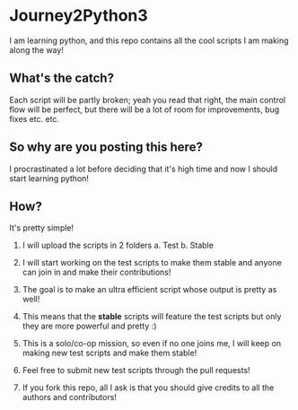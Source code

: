 # Journey2Python3
I am learning python, and this repo contains all the cool scripts I am making along the way!

## What's the catch?
Each script will be partly broken; yeah you read that right, the main control flow will be perfect, but there will be a lot of room for improvements, bug fixes etc. etc.

## So why are you posting this here?
I procrastinated a lot before deciding that it's high time and now I should start learning python!

## How?

It's pretty simple!

1. I will upload the scripts in 2 folders
 a. Test
 b. Stable
 
2. I will start working on the test scripts to make them stable and anyone can join in and make their contributions!
3. The goal is to make an ultra efficient script whose output is pretty as well!
4. This means that the **stable** scripts will feature the test scripts but only they are more powerful and pretty :)
5. This is a solo/co-op mission, so even if no one joins me, I will keep on making new test scripts and make them stable!
6. Feel free to submit new test scripts through the pull requests!

7. If you fork this repo, all I ask is that you should give credits to all the authors and contributors!

